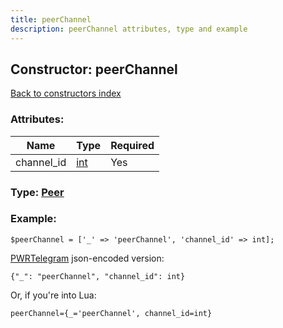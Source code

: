 ```yaml
---
title: peerChannel
description: peerChannel attributes, type and example
---
```

## Constructor: peerChannel  
[Back to constructors index](index.md)



### Attributes:

| Name     |    Type       | Required |
|----------|---------------|----------|
|channel\_id|[int](../types/int.md) | Yes|



### Type: [Peer](../types/Peer.md)


### Example:

```
$peerChannel = ['_' => 'peerChannel', 'channel_id' => int];
```  

[PWRTelegram](https://pwrtelegram.xyz) json-encoded version:

```
{"_": "peerChannel", "channel_id": int}
```


Or, if you're into Lua:  


```
peerChannel={_='peerChannel', channel_id=int}

```


